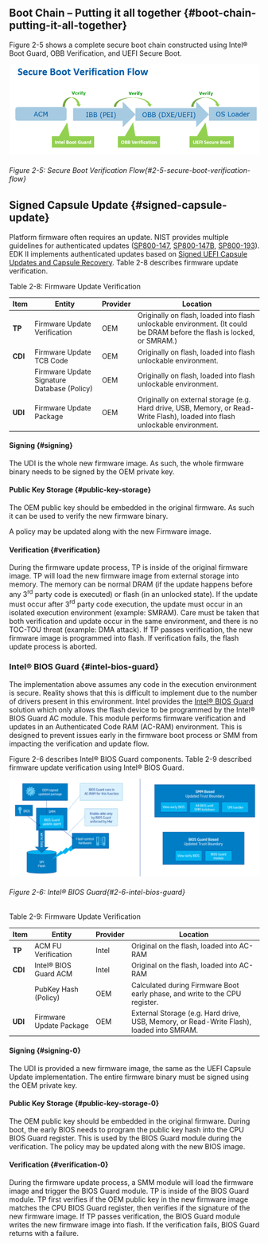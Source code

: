 <!--- @file
  boot-chain-putting-it-all-together.md for Understanding the UEFI Secure Boot Chain

  Copyright (c) 2019, Intel Corporation. All rights reserved.<BR>

  Redistribution and use in source (original document form) and 'compiled'
  forms (converted to PDF, epub, HTML and other formats) with or without
  modification, are permitted provided that the following conditions are met:

  1) Redistributions of source code (original document form) must retain the
     above copyright notice, this list of conditions and the following
     disclaimer as the first lines of this file unmodified.

  2) Redistributions in compiled form (transformed to other DTDs, converted to
     PDF, epub, HTML and other formats) must reproduce the above copyright
     notice, this list of conditions and the following disclaimer in the
     documentation and/or other materials provided with the distribution.

  THIS DOCUMENTATION IS PROVIDED BY TIANOCORE PROJECT "AS IS" AND ANY EXPRESS OR
  IMPLIED WARRANTIES, INCLUDING, BUT NOT LIMITED TO, THE IMPLIED WARRANTIES OF
  MERCHANTABILITY AND FITNESS FOR A PARTICULAR PURPOSE ARE DISCLAIMED. IN NO
  EVENT SHALL TIANOCORE PROJECT  BE LIABLE FOR ANY DIRECT, INDIRECT, INCIDENTAL,
  SPECIAL, EXEMPLARY, OR CONSEQUENTIAL DAMAGES (INCLUDING, BUT NOT LIMITED TO,
  PROCUREMENT OF SUBSTITUTE GOODS OR SERVICES; LOSS OF USE, DATA, OR PROFITS;
  OR BUSINESS INTERRUPTION) HOWEVER CAUSED AND ON ANY THEORY OF LIABILITY,
  WHETHER IN CONTRACT, STRICT LIABILITY, OR TORT (INCLUDING NEGLIGENCE OR
  OTHERWISE) ARISING IN ANY WAY OUT OF THE USE OF THIS DOCUMENTATION, EVEN IF
  ADVISED OF THE POSSIBILITY OF SUCH DAMAGE.

-->

## Boot Chain – Putting it all together {#boot-chain-putting-it-all-together}

Figure 2-5 shows a complete secure boot chain constructed using Intel® Boot Guard, OBB Verification, and UEFI Secure Boot.

![](/media/image6.png)

###### Figure 2-5: Secure Boot Verification Flow{#2-5-secure-boot-verification-flow}

## Signed Capsule Update {#signed-capsule-update}

Platform firmware often requires an update. NIST provides multiple guidelines for authenticated updates ([SP800-147](https://nvlpubs.nist.gov/nistpubs/Legacy/SP/nistspecialpublication800-147.pdf), [SP800-147B](https://nvlpubs.nist.gov/nistpubs/SpecialPublications/NIST.SP.800-147B.pdf), [SP800-193](https://nvlpubs.nist.gov/nistpubs/SpecialPublications/NIST.SP.800-193.pdf)). EDK II implements authenticated updates based on [Signed UEFI Capsule Updates and Capsule Recovery](https://github.com/tianocore-docs/Docs/raw/master/White_Papers/A_Tour_Beyond_BIOS_Capsule_Update_and_Recovery_in_EDK_II.pdf). Table 2-8 describes firmware update verification.

Table 2-8: Firmware Update Verification

| **Item** | **Entity** | **Provider** | **Location** |
| --- | --- | --- | --- |
| **TP** | Firmware Update Verification | OEM | Originally on flash, loaded into flash unlockable environment. (It could be DRAM before the flash is locked, or SMRAM.) |
| **CDI** | Firmware Update TCB Code | OEM | Originally on flash, loaded into flash unlockable environment. |
|  | Firmware Update Signature Database (Policy) | OEM | Originally on flash, loaded into flash unlockable environment. |
| **UDI** | Firmware Update Package | OEM | Originally on external storage (e.g. Hard drive, USB, Memory, or Read-Write Flash), loaded into flash unlockable environment. |

#### Signing {#signing}

The UDI is the whole new firmware image. As such, the whole firmware binary needs to be signed by the OEM private key.

#### Public Key Storage {#public-key-storage}

The OEM public key should be embedded in the original firmware. As such it can be used to verify the new firmware binary.

A policy may be updated along with the new Firmware image.

#### Verification {#verification}

During the firmware update process, TP is inside of the original firmware image. TP will load the new firmware image from external storage into memory. The memory can be normal DRAM (if the update happens before any 3<sup>rd</sup> party code is executed) or flash (in an unlocked state). If the update must occur after 3<sup>rd</sup> party code execution, the update must occur in an isolated execution environment (example: SMRAM). Care must be taken that both verification and update occur in the same environment, and there is no TOC-TOU threat (example: DMA attack). If TP passes verification, the new firmware image is programmed into flash. If verification fails, the flash update process is aborted.

### Intel® BIOS Guard {#intel-bios-guard}

The implementation above assumes any code in the execution environment is secure. Reality shows that this is difficult to implement due to the number of drivers present in this environment. Intel provides the [Intel® BIOS Guard](https://www.intel.com/content/dam/www/public/us/en/documents/white-papers/security-technologies-4th-gen-core-retail-paper.pdf) solution which only allows the flash device to be programmed by the Intel® BIOS Guard AC module. This module performs firmware verification and updates in an Authenticated Code RAM (AC-RAM) environment. This is designed to prevent issues early in the firmware boot process or SMM from impacting the verification and update flow.

Figure 2-6 describes Intel® BIOS Guard components. Table 2-9 described firmware update verification using Intel® BIOS Guard.

![](/media/image7.png)

###### Figure 2-6: Intel® BIOS Guard{#2-6-intel-bios-guard}

Table 2-9: Firmware Update Verification

| **Item** | **Entity** | **Provider** | **Location** |
| --- | --- | --- | --- |
| **TP** | ACM FU Verification | Intel | Original on the flash, loaded into AC-RAM |
| **CDI** | Intel® BIOS Guard ACM | Intel | Original on the flash, loaded into AC-RAM |
|  | PubKey Hash (Policy) | OEM | Calculated during Firmware Boot early phase, and write to the CPU register. |
| **UDI** | Firmware Update Package | OEM | External Storage (e.g. Hard drive, USB, Memory, or Read-Write Flash), loaded into SMRAM. |

#### Signing {#signing-0}

The UDI is provided a new firmware image, the same as the UEFI Capsule Update implementation. The entire firmware binary must be signed using the OEM private key.

#### Public Key Storage {#public-key-storage-0}

The OEM public key should be embedded in the original firmware. During boot, the early BIOS needs to program the public key hash into the CPU BIOS Guard register. This is used by the BIOS Guard module during the verification. The policy may be updated along with the new BIOS image.

#### Verification {#verification-0}

During the firmware update process, a SMM module will load the firmware image and trigger the BIOS Guard module. TP is inside of the BIOS Guard module. TP first verifies if the OEM public key in the new firmware image matches the CPU BIOS Guard register, then verifies if the signature of the new firmware image. If TP passes verification, the BIOS Guard module writes the new firmware image into flash. If the verification fails, BIOS Guard returns with a failure.